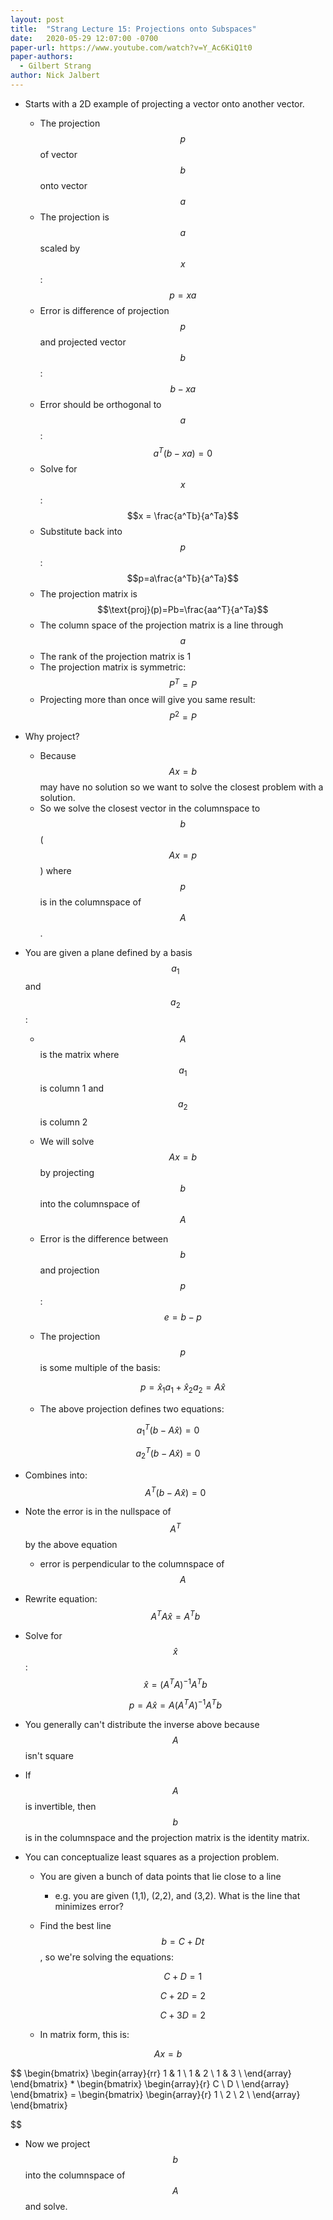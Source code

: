 ```yaml
---
layout: post
title:  "Strang Lecture 15: Projections onto Subspaces"
date:   2020-05-29 12:07:00 -0700
paper-url: https://www.youtube.com/watch?v=Y_Ac6KiQ1t0
paper-authors:
  - Gilbert Strang
author: Nick Jalbert
---
```


* Starts with a 2D example of projecting a vector onto another vector.
  * The projection $$p$$ of vector $$b$$ onto vector $$a$$
  * The projection is $$a$$ scaled by $$x$$: $$p=xa$$
  * Error is difference of projection $$p$$ and projected vector $$b$$:
    $$b-xa$$
  * Error should be orthogonal to $$a$$: $$a^T(b-xa) = 0$$
  * Solve for $$x$$: $$x = \frac{a^Tb}{a^Ta}$$
  * Substitute back into $$p$$: $$p=a\frac{a^Tb}{a^Ta}$$
  * The projection matrix is $$\text{proj}(p)=Pb=\frac{aa^T}{a^Ta}$$
  * The column space of the projection matrix is a line through $$a$$
  * The rank of the projection matrix is 1
  * The projection matrix is symmetric: $$P^T=P$$
  * Projecting more than once will give you same result: $$P^2=P$$

* Why project?
  * Because $$Ax=b$$ may have no solution so we want to solve the closest
    problem with a solution.
  * So we solve the closest vector in the columnspace to $$b$$ ($$Ax=p$$)
    where $$p$$ is in the columnspace of $$A$$.

* You are given a plane defined by a basis $$a_1$$ and $$a_2$$:
  * $$A$$ is the matrix where $$a_1$$ is column 1 and $$a_2$$ is column 2
  * We will solve $$Ax=b$$ by projecting $$b$$ into the columnspace of $$A$$
  * Error is the difference between $$b$$ and projection $$p$$: $$e=b-p$$
  * The projection $$p$$ is some multiple of the basis:

    $$p = \hat{x}_1a_1 + \hat{x}_2a_2 = A\hat{x}$$

  * The above projection defines two equations:

$$a^T_1(b-A\hat{x}) = 0$$

$$a^T_2(b-A\hat{x}) = 0$$

  * Combines into: $$A^T(b-A\hat{x}) = 0$$
  * Note the error is in the nullspace of $$A^T$$ by the above equation
    * error is perpendicular to the columnspace of $$A$$
  * Rewrite equation: $$A^TA\hat{x} = A^Tb$$
  * Solve for $$\hat{x}$$: $$\hat{x} = (A^TA)^{-1}A^Tb$$

    $$p = A\hat{x} = A(A^TA)^{-1}A^Tb$$

  * You generally can't distribute the inverse above because $$A$$ isn't square
  * If $$A$$ is invertible, then $$b$$ is in the columnspace and the projection
    matrix is the identity matrix.

* You can conceptualize least squares as a projection problem.
  * You are given a bunch of data points that lie close to a line
    * e.g. you are given (1,1), (2,2), and (3,2). What is the line that
      minimizes error?
  * Find the best line $$b=C+Dt$$, so we're solving the equations:

    $$C+D=1$$

    $$C+2D=2$$

    $$C+3D=2$$

  * In matrix form, this is:

$$
Ax = b
$$

$$
    \begin{bmatrix}
        \begin{array}{rr}
        1 & 1 \\
        1 & 2 \\
        1 & 3 \\
        \end{array}
    \end{bmatrix} *
    \begin{bmatrix}
        \begin{array}{r}
        C \\
        D \\
        \end{array}
    \end{bmatrix}  =
    \begin{bmatrix}
        \begin{array}{r}
        1 \\
        2 \\
        2 \\
        \end{array}
    \end{bmatrix}

$$

* Now we project $$b$$ into the columnspace of $$A$$ and solve.
